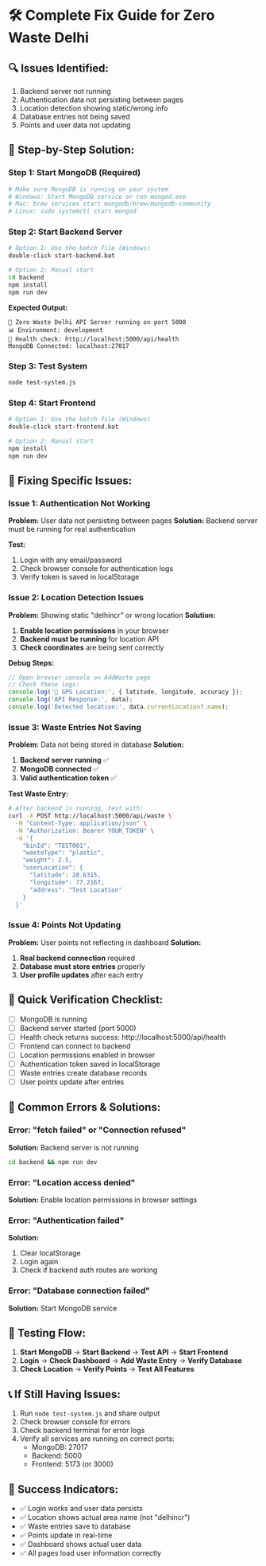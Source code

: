 # 🛠️ Complete Fix Guide for Zero Waste Delhi

## 🔍 Issues Identified:
1. Backend server not running
2. Authentication data not persisting between pages
3. Location detection showing static/wrong info
4. Database entries not being saved
5. Points and user data not updating

## 🚀 Step-by-Step Solution:

### Step 1: Start MongoDB (Required)
```bash
# Make sure MongoDB is running on your system
# Windows: Start MongoDB service or run mongod.exe
# Mac: brew services start mongodb/brew/mongodb-community
# Linux: sudo systemctl start mongod
```

### Step 2: Start Backend Server
```bash
# Option 1: Use the batch file (Windows)
double-click start-backend.bat

# Option 2: Manual start
cd backend
npm install
npm run dev
```

**Expected Output:**
```
🚀 Zero Waste Delhi API Server running on port 5000
📊 Environment: development
🔗 Health check: http://localhost:5000/api/health
MongoDB Connected: localhost:27017
```

### Step 3: Test System
```bash
node test-system.js
```

### Step 4: Start Frontend
```bash
# Option 1: Use the batch file (Windows)
double-click start-frontend.bat

# Option 2: Manual start
npm install
npm run dev
```

## 🔧 Fixing Specific Issues:

### Issue 1: Authentication Not Working
**Problem:** User data not persisting between pages
**Solution:** Backend server must be running for real authentication

**Test:**
1. Login with any email/password
2. Check browser console for authentication logs
3. Verify token is saved in localStorage

### Issue 2: Location Detection Issues
**Problem:** Showing static "delhincr" or wrong location
**Solution:** 

1. **Enable location permissions** in your browser
2. **Backend must be running** for location API
3. **Check coordinates** are being sent correctly

**Debug Steps:**
```javascript
// Open browser console on AddWaste page
// Check these logs:
console.log('📍 GPS Location:', { latitude, longitude, accuracy });
console.log('API Response:', data);
console.log('Detected location:', data.currentLocation?.name);
```

### Issue 3: Waste Entries Not Saving
**Problem:** Data not being stored in database
**Solution:**

1. **Backend server running** ✅
2. **MongoDB connected** ✅
3. **Valid authentication token** ✅

**Test Waste Entry:**
```bash
# After backend is running, test with:
curl -X POST http://localhost:5000/api/waste \
  -H "Content-Type: application/json" \
  -H "Authorization: Bearer YOUR_TOKEN" \
  -d '{
    "binId": "TEST001",
    "wasteType": "plastic",
    "weight": 2.5,
    "userLocation": {
      "latitude": 28.6315,
      "longitude": 77.2167,
      "address": "Test Location"
    }
  }'
```

### Issue 4: Points Not Updating
**Problem:** User points not reflecting in dashboard
**Solution:**

1. **Real backend connection** required
2. **Database must store entries** properly
3. **User profile updates** after each entry

## 🎯 Quick Verification Checklist:

- [ ] MongoDB is running
- [ ] Backend server started (port 5000)
- [ ] Health check returns success: http://localhost:5000/api/health
- [ ] Frontend can connect to backend
- [ ] Location permissions enabled in browser
- [ ] Authentication token saved in localStorage
- [ ] Waste entries create database records
- [ ] User points update after entries

## 🚨 Common Errors & Solutions:

### Error: "fetch failed" or "Connection refused"
**Solution:** Backend server is not running
```bash
cd backend && npm run dev
```

### Error: "Location access denied"
**Solution:** Enable location permissions in browser settings

### Error: "Authentication failed"
**Solution:** 
1. Clear localStorage
2. Login again
3. Check if backend auth routes are working

### Error: "Database connection failed"
**Solution:** Start MongoDB service

## 🔄 Testing Flow:

1. **Start MongoDB** → **Start Backend** → **Test API** → **Start Frontend**
2. **Login** → **Check Dashboard** → **Add Waste Entry** → **Verify Database**
3. **Check Location** → **Verify Points** → **Test All Features**

## 📞 If Still Having Issues:

1. Run `node test-system.js` and share output
2. Check browser console for errors
3. Check backend terminal for error logs
4. Verify all services are running on correct ports:
   - MongoDB: 27017
   - Backend: 5000
   - Frontend: 5173 (or 3000)

## 🎉 Success Indicators:

- ✅ Login works and user data persists
- ✅ Location shows actual area name (not "delhincr")
- ✅ Waste entries save to database
- ✅ Points update in real-time
- ✅ Dashboard shows actual user data
- ✅ All pages load user information correctly